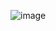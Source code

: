 ![image](https://github.com/lathijagan/NLP-BASIC-DEPARTMENT-INFORMATION-CHATBOT/assets/97304917/f088decf-e233-4250-adf9-5c0c71cf8578)
